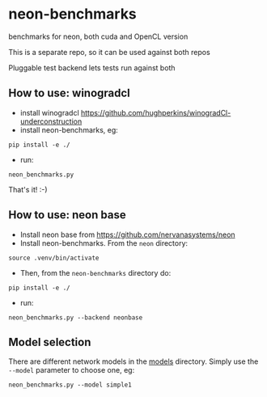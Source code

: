 # neon-benchmarks
benchmarks for neon, both cuda and OpenCL version

This is a separate repo, so it can be used against both repos

Pluggable test backend lets tests run against both

## How to use: winogradcl

* install winogradcl https://github.com/hughperkins/winogradCl-underconstruction
* install neon-benchmarks, eg:
```
pip install -e ./
```
* run:
```
neon_benchmarks.py
```
That's it! :-)

## How to use: neon base

* Install neon base from https://github.com/nervanasystems/neon
* Install neon-benchmarks.  From the `neon` directory:
```
source .venv/bin/activate
```
* Then, from the `neon-benchmarks` directory do:
```
pip install -e ./
```
* run:
```
neon_benchmarks.py --backend neonbase
```
## Model selection

There are different network models in the [models](models) directory.  Simply use the `--model` parameter to choose one, eg:
```
neon_benchmarks.py --model simple1
```

